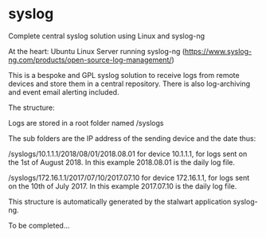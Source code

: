 # syslog
Complete central syslog solution using Linux and syslog-ng

At the heart: Ubuntu Linux Server running syslog-ng (https://www.syslog-ng.com/products/open-source-log-management/)

This is a bespoke and GPL syslog solution to receive logs from remote devices and store them in a central repository. There is also log-archiving and event email alerting included. 

The structure:

Logs are stored in a root folder named /syslogs

The sub folders are the IP address of the sending device and the date thus:

/syslogs/10.1.1.1/2018/08/01/2018.08.01 for device 10.1.1.1, for logs sent on the 1st of August 2018. In this example 2018.08.01 is the daily log file. 

/syslogs/172.16.1.1/2017/07/10/2017.07.10 for device 172.16.1.1, for logs sent on the 10th of July 2017. In this example 2017.07.10 is the daily log file. 

This structure is automatically generated by the stalwart application syslog-ng.

To be completed...






